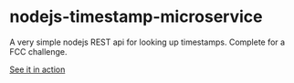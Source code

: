 # nodejs-timestamp-microservice
A very simple nodejs REST api for looking up timestamps. Complete for a FCC challenge. 

[See it in action](https://fcc-tut-timestamp-micro.herokuapp.com/)
